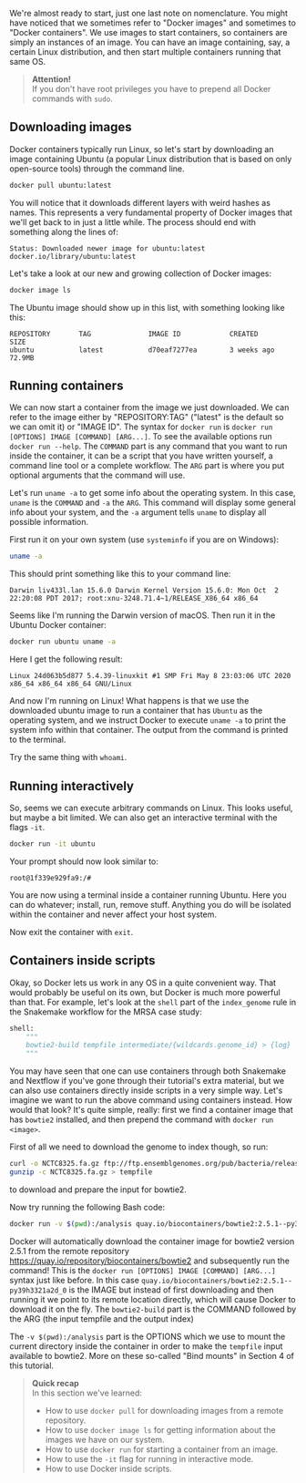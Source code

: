 We're almost ready to start, just one last note on nomenclature. You might have
noticed that we sometimes refer to "Docker images" and sometimes to "Docker
containers". We use images to start containers, so containers are simply an 
instances of an image. You can have an image containing, say, a certain 
Linux distribution, and then start multiple containers running that
same OS.

> **Attention!** <br>
> If you don't have root privileges you have to prepend all Docker commands
> with `sudo`.

## Downloading images

Docker containers typically run Linux, so let's start by downloading an image
containing Ubuntu (a popular Linux distribution that is based on only
open-source tools) through the command line.

```bash
docker pull ubuntu:latest
```

You will notice that it downloads different layers with weird hashes as names.
This represents a very fundamental property of Docker images that we'll get
back to in just a little while. The process should end with something along the
lines of:

```no-highlight
Status: Downloaded newer image for ubuntu:latest
docker.io/library/ubuntu:latest
```

Let's take a look at our new and growing collection of Docker images:

```bash
docker image ls
```

The Ubuntu image should show up in this list, with something looking like this:

```
REPOSITORY       TAG              IMAGE ID            CREATED             SIZE
ubuntu           latest           d70eaf7277ea        3 weeks ago         72.9MB
```

## Running containers

We can now start a container from the image we just downloaded. We can refer to 
the image either by "REPOSITORY:TAG" ("latest" is the default so we can omit 
it) or "IMAGE ID". The syntax for `docker run` is `docker run [OPTIONS] IMAGE
[COMMAND] [ARG...]`. To see the available options run `docker run --help`. 
The `COMMAND` part is any command that you want to run inside the container, 
it can be a script that you have written yourself, a command line tool or a 
complete workflow. The `ARG` part is where you put optional arguments that 
the command will use.

Let's run `uname -a` to get some info about the operating system. In this 
case, `uname` is the `COMMAND` and `-a` the `ARG`. This command will display 
some general info about your system, and the `-a` argument tells `uname` to 
display all possible information.

First run it on your own system (use `systeminfo` if you are on Windows):

```bash
uname -a
```

This should print something like this to your command line:

```no-highlight
Darwin liv433l.lan 15.6.0 Darwin Kernel Version 15.6.0: Mon Oct  2 22:20:08 PDT 2017; root:xnu-3248.71.4~1/RELEASE_X86_64 x86_64
```

Seems like I'm running the Darwin version of macOS. Then run it in the Ubuntu
Docker container:

```bash
docker run ubuntu uname -a
```

Here I get the following result:

```no-highlight
Linux 24d063b5d877 5.4.39-linuxkit #1 SMP Fri May 8 23:03:06 UTC 2020 x86_64 x86_64 x86_64 GNU/Linux
```

And now I'm running on Linux! What happens is that we use the downloaded 
ubuntu image to run a container that has `Ubuntu` as the operating system, 
and we instruct Docker to execute `uname -a` to print the system info within 
that container. The output from the command is printed to the terminal. 

Try the same thing with `whoami`.

## Running interactively

So, seems we can execute arbitrary commands on Linux. This looks useful, but 
maybe a bit limited. We can also get an interactive terminal with the flags 
`-it`.

```bash
docker run -it ubuntu
```

Your prompt should now look similar to:

```no-highlight
root@1f339e929fa9:/#
```

You are now using a terminal inside a container running Ubuntu. Here you can 
do whatever; install, run, remove stuff. Anything you do will be isolated 
within the container and never affect your host system. 

Now exit the container with `exit`.

## Containers inside scripts

Okay, so Docker lets us work in any OS in a quite convenient way. That would
probably be useful on its own, but Docker is much more powerful than that. For
example, let's look at the `shell` part of the `index_genome` rule in
the Snakemake workflow for the MRSA case study:

```python
shell:
    """
    bowtie2-build tempfile intermediate/{wildcards.genome_id} > {log}
    """
```

You may have seen that one can use containers through both Snakemake and
Nextflow if you've gone through their tutorial's extra material, but we can
also use containers directly inside scripts in a very simple way. Let's imagine
we want to run the above command using containers instead. How would that look?
It's quite simple, really: first we find a container image that has `bowtie2`
installed, and then prepend the command with `docker run <image>`. 

First of all we need to download the genome to index though, so run:
```bash
curl -o NCTC8325.fa.gz ftp://ftp.ensemblgenomes.org/pub/bacteria/release-37/fasta/bacteria_18_collection/staphylococcus_aureus_subsp_aureus_nctc_8325/dna//Staphylococcus_aureus_subsp_aureus_nctc_8325.ASM1342v1.dna_rm.toplevel.fa.gz
gunzip -c NCTC8325.fa.gz > tempfile
```

to download and prepare the input for bowtie2.

Now try running the following Bash code:

```bash
docker run -v $(pwd):/analysis quay.io/biocontainers/bowtie2:2.5.1--py39h3321a2d_0 bowtie2-build /analysis/tempfile /analysis/NCTC8325
```

Docker will automatically download the container image for bowtie2 version 
2.5.1 from the remote repository https://quay.io/repository/biocontainers/bowtie2
and subsequently run the command! This is the `docker run [OPTIONS] IMAGE
[COMMAND] [ARG...]` syntax just like before. In this case 
`quay.io/biocontainers/bowtie2:2.5.1--py39h3321a2d_0` is the IMAGE but 
instead of first downloading and then running it we point to its remote 
location directly, which will cause Docker to download it on 
the fly. The `bowtie2-build` part is the COMMAND followed by the ARG (the 
input tempfile and the output index)

The `-v $(pwd):/analysis` part is the OPTIONS which we use to mount the current 
directory inside the container in order to make the `tempfile` input available 
to bowtie2. More on these so-called "Bind mounts" in Section 4 of this tutorial.

> **Quick recap** <br>
> In this section we've learned:
>
> - How to use `docker pull` for downloading images from a remote repository.
> - How to use `docker image ls` for getting information about the images we
>   have on our system.
> - How to use `docker run` for starting a container from an image.
> - How to use the `-it` flag for running in interactive mode.
> - How to use Docker inside scripts.
